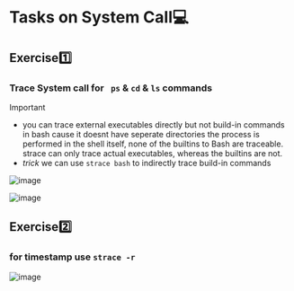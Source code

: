 # Tasks on System Call💻

## Exercise1️⃣
 ### Trace System call for ` ps` & `cd` & `ls` commands
>[!important]
>* you can trace external executables directly but not build-in commands in bash cause it doesnt have seperate directories the process is performed in the shell itself, none of the builtins to Bash are traceable. strace can only trace actual executables, whereas the builtins are not.
>* *trick* we can use `strace bash` to indirectly trace build-in commands



![image](https://github.com/Reemaa828/Linux_11_5/assets/112731236/b4064191-efcd-455b-81da-4e97208e1fee)

![image](https://github.com/Reemaa828/Linux_11_5/assets/112731236/a24c2191-9c44-49c1-be2b-7b9451ca3966)

## Exercise2️⃣
 ### for timestamp use `strace -r`
![image](https://github.com/Reemaa828/Linux_11_5/assets/112731236/73ca9697-5dc4-46ae-81af-154658725aca)





